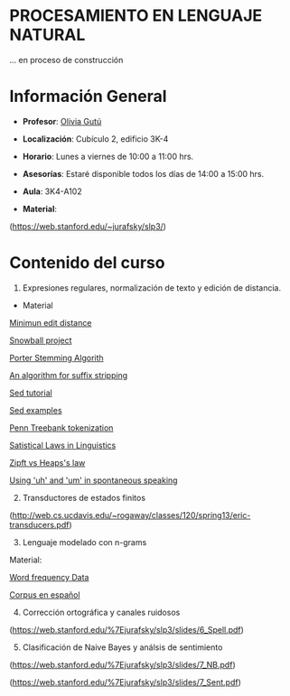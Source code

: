 # PROCESAMIENTO EN LENGUAJE NATURAL

... en proceso de construcción

# Información General

- **Profesor**: [Olivia Gutú](https://github.com/oliviagutu)

- **Localización**: Cubículo 2, edificio 3K-4

- **Horario**: Lunes a viernes de 10:00 a 11:00 hrs.

- **Asesorías**: Estaré disponible todos los días de 14:00 a 15:00 hrs. 

- **Aula**: 3K4-A102

- **Material**: 
   
(https://web.stanford.edu/~jurafsky/slp3/)



# Contenido del curso


1. Expresiones regulares, normalización de texto y edición de distancia.

- Material

[Minimun edit distance](https://eclass.uoa.gr/modules/document/file.php/D464/Σημειώσεις-Αρθρα/1.JonesPevz-ch6dynprogBio.pdf)

[Snowball project](http://snowballstem.org)

[Porter Stemming Algorith](https://tartarus.org/martin/PorterStemmer/)

[An algorithm for suffix stripping](https://www.cs.toronto.edu/~frank/csc2501/Readings/R2_Porter/Porter-1980.pdf)

[Sed tutorial](http://www.grymoire.com/Unix/Sed.html)

[Sed examples](http://sed.sourceforge.net/sed1line.txt)

[Penn Treebank tokenization](ftp://ftp.cis.upenn.edu/pub/treebank/public_html/tokenization.html)

[Satistical Laws in Linguistics](https://arxiv.org/pdf/1502.03296.pdf)

[Zipft vs Heaps's law](http://boytsov.info/pubs/heaps2zipf.pdf)

[Using 'uh' and 'um' in spontaneous speaking](http://www.columbia.edu/~rmk7/HC/HC_Readings/Clark_Fox.pdf)



2. Transductores de estados finitos

(http://web.cs.ucdavis.edu/~rogaway/classes/120/spring13/eric-transducers.pdf)

3. Lenguaje modelado con n-grams

Material:

[Word frequency Data](https://www.wordfrequency.info)

[Corpus en español](http://www.corpusdelespanol.org/compare_corpes.asp)

4. Corrección ortográfica y canales ruidosos

(https://web.stanford.edu/%7Ejurafsky/slp3/slides/6_Spell.pdf)

5. Clasificación de Naive Bayes y análsis de sentimiento 

(https://web.stanford.edu/%7Ejurafsky/slp3/slides/7_NB.pdf)

(https://web.stanford.edu/%7Ejurafsky/slp3/slides/7_Sent.pdf)
